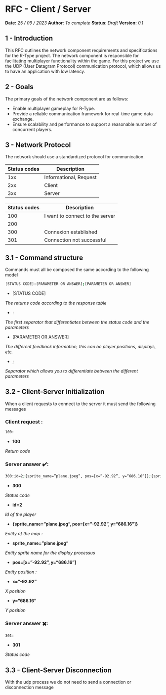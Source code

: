 # RFC - Client / Server

**Date:** *25 / 09 / 2023*
**Author**: *To complete*
**Status**: *Draft*
**Version:** *0.1*

## 1 - Introduction

This RFC outlines the network component requirements and specifications for the R-Type project. The network component is responsible for facilitating multiplayer functionality within the game.  For this project we use the UDP (User Datagram Protocol) communication protocol, which allows us to have an application with low latency.

## 2 - Goals

The primary goals of the network component are as follows:

- Enable multiplayer gameplay for R-Type.
- Provide a reliable communication framework for real-time game data exchange.
- Ensure scalability and performance to support a reasonable number of concurrent players.

## 3 - Network Protocol

The network should use a standardized protocol for communication. 

| Status codes | Description |
| --- | --- |
| 1xx | Informational, Request   |
| 2xx | Client |
| 3xx | Server |

| Status codes | Description |
| --- | --- |
| 100 | I want to connect to the server |
| 200 |  |
| 300 | Connexion established |
| 301 | Connection not successful |

## 3.1 - Command structure

Commands must all be composed the same according to the following model

```bash
[STATUS CODE]:[PARAMETER OR ANSWER];[PARAMETER OR ANSWER]
```

- [STATUS CODE]

*The returns code according to the response table*

- :

*The first separator that differentiates between the status code and the parameters*

- [PARAMETER OR ANSWER]

*The different feedback information, this can be player positions, displays, etc.*

- ;

*Separator which allows you to differentiate between the different parameters*

## 3.2 - Client-Server Initialization

When a client requests to connect to the server it must send the following messages

### Client request :

```bash
100:
```

- **100**

*Return code*

### Server answer ✔️:

```bash
300:id=2;{sprite_name=”plane.jpeg”, pos=[x=”-92.92”, y=“686.16”]};{sprite_name=”mob.jpeg”, pos=[x=”23.19”, y=“68.22”]}
```

- **300**

*Status code*

- **id=2**

*Id of the player*

- **{sprite_name=”plane.jpeg”, pos=[x=”-92.92”, y=“686.16”]}**

*Entity of the map :*

- **sprite_name=”plane.jpeg”**

*Entity sprite name for the display processus*

- **pos=[x=”-92.92”, y=“686.16”]**

*Entity position :*

- **x=”-92.92”**

*X position*

- **y=“686.16”**

*Y position*

### Server answer ✖️:

```bash
301:
```

- **301**

*Status code*

## 3.3 - Client-Server Disconnection

With the udp process we do not need to send a connection or disconnection message